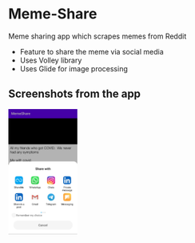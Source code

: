 # Meme-Share
Meme sharing app which scrapes memes from Reddit
* Feature to share the meme via social media
* Uses Volley library
* Uses Glide for image processing

## Screenshots from the app
<img src="https://github.com/amishaagg/Meme-Share/blob/master/WhatsApp%20Image%202021-05-12%20at%2020.30.14%20(1).jpeg" height="250">
